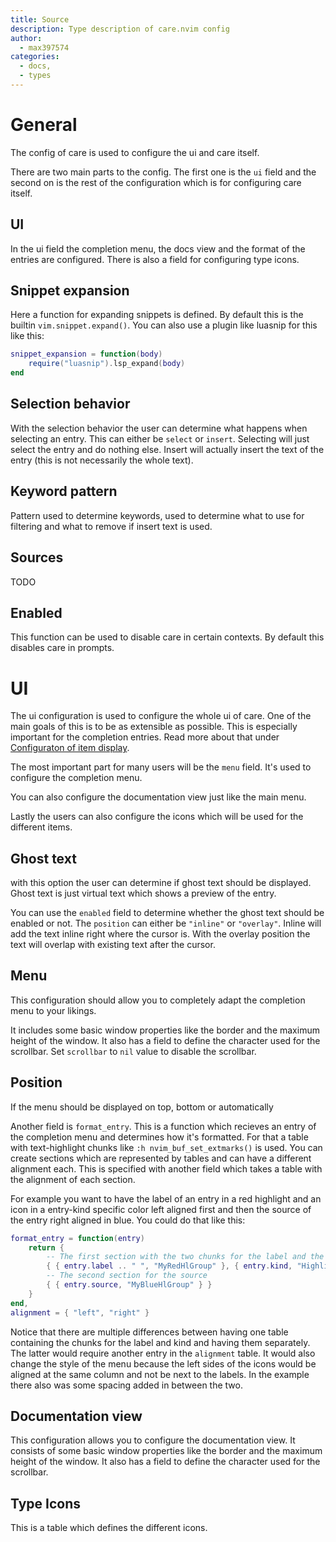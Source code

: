 ```yaml
---
title: Source
description: Type description of care.nvim config
author:
  - max397574
categories:
  - docs,
  - types
---
```


# General

The config of care is used to configure the ui and care itself.

There are two main parts to the config. The first one is the `ui` field and the second on is the
rest of the configuration which is for configuring care itself.

## UI

In the ui field the completion menu, the docs view and the format of the entries are configured.
There is also a field for configuring type icons.

## Snippet expansion

Here a function for expanding snippets is defined. By default this is the builtin
`vim.snippet.expand()`. You can also use a plugin like luasnip for this like this:

```lua
snippet_expansion = function(body)
    require("luasnip").lsp_expand(body)
end
```

## Selection behavior

With the selection behavior the user can determine what happens when selecting an entry. This can
either be `select` or `insert`. Selecting will just select the entry and do nothing else. Insert
will actually insert the text of the entry (this is not necessarily the whole text).

## Keyword pattern

Pattern used to determine keywords, used to determine what to use for filtering and what to
remove if insert text is used.

## Sources

TODO

## Enabled

This function can be used to disable care in certain contexts. By default this disables
care in prompts.

# UI

The ui configuration is used to configure the whole ui of care. One of the main goals of
this is to be as extensible as possible. This is especially important for the completion entries.
Read more about that under [Configuraton of item display](./design.md#configuraton-of-item-display).

The most important part for many users will be the `menu` field. It's used to configure the
completion menu.

You can also configure the documentation view just like the main menu.

Lastly the users can also configure the icons which will be used for the different items.

## Ghost text

with this option the user can determine if ghost text should be displayed. Ghost text is just
virtual text which shows a preview of the entry.

You can use the `enabled` field to determine whether the ghost text should be enabled or not.
The `position` can either be `"inline"` or `"overlay"`. Inline will add the text inline right
where the cursor is. With the overlay position the text will overlap with existing text after the
cursor.

## Menu

This configuration should allow you to completely adapt the completion menu to your likings.

It includes some basic window properties like the border and the maximum height of the window. It
also has a field to define the character used for the scrollbar.
Set `scrollbar` to `nil` value to disable the scrollbar.

## Position

If the menu should be displayed on top, bottom or automatically

Another field is `format_entry`. This is a function which recieves an entry of the completion
menu and determines how it's formatted. For that a table with text-highlight chunks like
`:h nvim_buf_set_extmarks()` is used. You can create sections which are represented by tables
and can have a different alignment each. This is specified with another field which takes a table
with the alignment of each section.

For example you want to have the label of an entry in a red highlight and an icon in a entry-kind
specific color left aligned first and then the source of the entry right aligned in blue.
You could do that like this:

```lua
format_entry = function(entry)
    return {
        -- The first section with the two chunks for the label and the icon
        { { entry.label .. " ", "MyRedHlGroup" }, { entry.kind, "HighlightKind" .. entry.kind } }
        -- The second section for the source
        { { entry.source, "MyBlueHlGroup" } }
    }
end,
alignment = { "left", "right" }
```

Notice that there are multiple differences between having one table containing the chunks for the
label and kind and having them separately. The latter would require another entry in the `alignment`
table. It would also change the style of the menu because the left sides of the icons would be
aligned at the same column and not be next to the labels. In the example there also was some
spacing added in between the two.

## Documentation view

This configuration allows you to configure the documentation view.
It consists of some basic window properties like the border and the maximum height of the window.
It also has a field to define the character used for the scrollbar.

## Type Icons

This is a table which defines the different icons.
